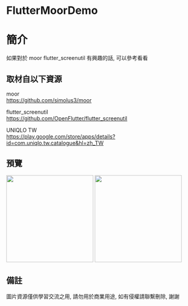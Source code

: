 # FlutterMoorDemo

簡介
==================================
如果對於 moor flutter_screenutil 有興趣的話, 可以參考看看                                 

取材自以下資源
--------
moor                                                                 
https://github.com/simolus3/moor          
               
flutter_screenutil                                                                 
https://github.com/OpenFlutter/flutter_screenutil 
                  
UNIQLO TW                                                                 
https://play.google.com/store/apps/details?id=com.uniqlo.tw.catalogue&hl=zh_TW
                  
預覽
--------
<p align="left">
  <img src="https://i.imgur.com/t8qQs3j.png" width="230"/>
  <img src="https://i.imgur.com/lVOOf1z.png" width="230"/>
</p> 

備註
--------
圖片資源僅供學習交流之用, 請勿用於商業用途, 如有侵權請聯繫刪除, 謝謝
